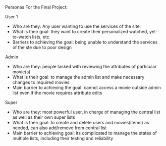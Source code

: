 Personas For the Final Project:

User 1
- Who are they: Any user wanting to use the services of the site.
- What is their goal: they want to create their personalized watched, yet-to-watch lists, etc.
- Barriers to achieving the goal: being unable to understand the services of the ste due to poor design

Admin
- Who are they: people tasked with reviewing the attributes of particular movie(s)
- What is their goal: to manage the admin list and make necessary changes to required movies
- Main barrier to achieving the goal: cannot access a movie outside admin list even if the movie requires attribute edits

Super
- Who are they: most powerful user, in charge of managing the central list as well as their own super lists
- What is their goal: to create and delete users and movies(items) as needed, can also add/remove from central list
- Main barrier to achieving goal: its complicated to manage the states of multiple lists, including their testing and reliability
